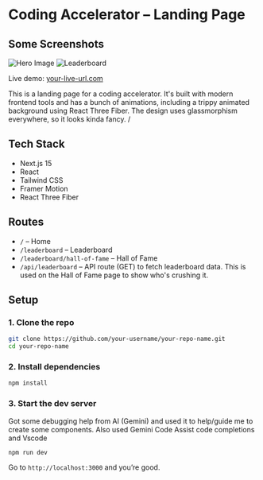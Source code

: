 # Coding Accelerator – Landing Page

## Some Screenshots
![Hero Image](https://hc-cdn.hel1.your-objectstorage.com/s/v3/4d53fb5a2e647793109d3f7b1a4bd7e5a2c9c4bf_image.png)
![Leaderboard](https://hc-cdn.hel1.your-objectstorage.com/s/v3/1e020299f07ba7c993f73bb37d7542bd2f02b6fa_image.png)

Live demo: [your-live-url.com](https://your-live-url.com)

This is a landing page for a coding accelerator. It's built with modern frontend tools and has a bunch of animations, including a trippy animated background using React Three Fiber. The design uses glassmorphism everywhere, so it looks kinda fancy.
/

## Tech Stack

* Next.js 15
* React
* Tailwind CSS
* Framer Motion
* React Three Fiber


## Routes

* `/` – Home
* `/leaderboard` – Leaderboard
* `/leaderboard/hall-of-fame` – Hall of Fame
* `/api/leaderboard` – API route (GET) to fetch leaderboard data.
  This is used on the Hall of Fame page to show who's crushing it.


## Setup

### 1. Clone the repo

```bash
git clone https://github.com/your-username/your-repo-name.git
cd your-repo-name
```

### 2. Install dependencies

```bash
npm install
```

### 3. Start the dev server

Got some debugging help from AI (Gemini) and used it to help/guide me to create some components.
Also used Gemini Code Assist code completions and Vscode

```bash
npm run dev
```

Go to `http://localhost:3000` and you’re good.
